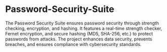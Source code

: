 # Password-Security-Suite
The Password Security Suite ensures password security through strength checking, encryption, and hashing. It features a real-time strength checker, Fernet encryption, and secure hashing (MD5, SHA-256, etc.) to protect passwords from attacks. The project enhances data security, prevents breaches, and ensures compliance with cybersecurity standards.
